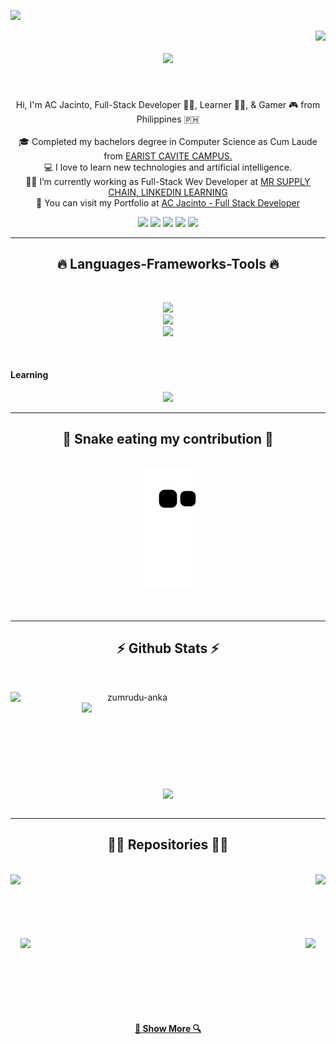 [<img src="./assets/ac.gif">](https://acjacinto.lumelayenterprises.com.ph/)

<img align="right" src="https://visitor-badge.laobi.icu/badge?page_id=acjacinto.acjacinto">

<h1 align="center">
  <a href="https://git.io/typing-svg">
    <img src="https://readme-typing-svg.herokuapp.com/?lines=<Welcome+to+my+Profile/>;&center=true&size=30"> 
  </a>
</h1>

<br>
<p align="center">
  Hi, I'm AC Jacinto, Full-Stack Developer 👩‍💻,  Learner 🙋‍♀️,  &  Gamer 🎮 from Philippines 🇵🇭
  <br>
  <br>
  🎓 Completed my bachelors degree in Computer Science as Cum Laude from <a href="https://earist.edu.ph/"> EARIST CAVITE CAMPUS.</a>
  <br>
  💻 I love to learn new technologies and artificial intelligence.
  <br>
  👩‍💼 I’m currently working as Full-Stack Wev Developer at <a href="https://www.linkedin.com/learning"> MR SUPPLY CHAIN, LINKEDIN LEARNING </a> 
  <br>
  📂  You can visit my Portfolio at <a href="#"> AC Jacinto - Full Stack Developer </a> 
  <br>
</p>

<div align="center"> 
  <a href="https://www.facebook.com/ac.jacinto.1/" target="_blank"><img src="https://img.shields.io/badge/Facebook-1877F2?style=for-the-badge&logo=facebook&logoColor=white" target="_blank"></a>
 <a href="https://www.instagram.com/_acjacinto/" target="_blank"><img src="https://img.shields.io/badge/Instagram-E4405F?style=for-the-badge&logo=instagram&logoColor=white" target="_blank"></a> 
  <a href = "mailto:jacintoalydacaye@gmail.com"><img src="https://img.shields.io/badge/-Gmail-%23333?style=for-the-badge&logo=gmail&logoColor=white" target="_blank"></a>
  <a href="https://www.linkedin.com/in/acjacinto789/" target="_blank"><img src="https://img.shields.io/badge/-LinkedIn-%230077B5?style=for-the-badge&logo=linkedin&logoColor=white" target="_blank"></a> 
  <a href="https://www.paypal.com/paypalme/acjacinto" target="_blank"><img src="https://img.shields.io/badge/PayPal-00457C?style=for-the-badge&logo=paypal&logoColor=white" target="_blank"></a> 
 
</div>

<hr>
<h2 align="center">🔥 Languages-Frameworks-Tools 🔥</h2>
<br>
<p align="center">
  <a href="https://skillicons.dev">
    <img src="https://skillicons.dev/icons?i=git,github,php,html,css,js,jquery,java,wordpress,bootstrap,materialui,laravel,py,react,flutter" /><br>
    <img src="https://skillicons.dev/icons?i=nodejs,gradle,c,cs,cpp,dotnet,mysql,sqlite,firebase,gcp,heroku,androidstudio,arduino,blender" /><br>
    <img src="https://skillicons.dev/icons?i=codepen,eclipse,figma,godot,prisma,unity,visualstudio,vscode,ae,ai,ps,pr" />
  </a>
</p>
<br>
<h4>Learning</h4>
<p align="center">
  <a href="https://skillicons.dev">
    <img src="https://skillicons.dev/icons?i=vue,angular,dart,django,graphql,kotlin,linux,mongodb,raspberrypi" />
  </a>
</p>
<hr>

<div align="center">
  <h2>🐍 Snake eating my contribution 🐍</h2>
  <br>
  <img alt="snake eating my contribution" src="https://github.com/acjacinto/acjacinto/blob/output/github-contribution-grid-snake.svg">
  <br>
  <br>
  <br>
</div>

  <hr>

<h2 align="center">⚡ Github Stats ⚡</h2>
<br>
<p align=center>
  <div align=center>
    <a href="https://github.com/denvercoder1/github-readme-streak-stats" title="Go to Source">
      <img align="left" width=390 src="https://github-readme-streak-stats.herokuapp.com/?user=acjacinto&theme=radical&border=61dafb&hide_border=true" alt="zumrudu-anka" />
    </a>
    <a href="https://github.com/anuraghazra/github-readme-stats" title="Go to Source">
      <img align="right" width=390 src="https://github-readme-stats.vercel.app/api?username=acjacinto&include_all_commits=true&show_icons=true&hide=&count_private=true&theme=radical&border_color=61dafb&hide_border=true" />
    </a>
  </div>
  <br><br><br><br><br><br><br><br><br>
  <div align=center>
    <a href="https://github.com/anuraghazra/github-readme-stats">
      <img width=325 align="center" src="https://github-readme-stats.vercel.app/api/top-langs/?username=acjacinto&hide=c%23,powershell,Mathematica,Ruby,Objective-C,Objective-C%2b%2b,Cuda&title_color=61dafb&text_color=ffffff&icon_color=61dafb&bg_color=20232a&langs_count=8&layout=compact&border_color=61dafb&hide_border=true" />
    </a>
  </div>
  <br>
</p>

<hr>

<h2 align="center">👩‍💻 Repositories 👩‍💻</h2>
<br>
<div width="100%" align="center">
  <a align="right" href="https://github.com/acjacinto/food-ordering-app" title="Jelly Bean Food Ordering Application"><img align="left" height="115" src="https://github-readme-stats.vercel.app/api/pin/?username=acjacinto&repo=food-ordering-app&theme=radical&border_color=61dafb&border_radius=10"></a>
  <a align="left" href="https://github.com/acjacinto/computerized-voting-system" title="Computerized Voting System"><img align="right" height="115" src="https://github-readme-stats.vercel.app/api/pin/?username=acjacinto&repo=computerized-voting-system&theme=radical&border_color=61dafb&border_radius=10"></a>
</div>
<br/><br/><br/><br/><br/><br/>
<div width="100%" align="center">
  <a align="left" href="https://github.com/acjacinto/computerized-voting-system-v2" title="Computerized Voting System V2"><img align="left" height="115" src="https://github-readme-stats.vercel.app/api/pin/?username=acjacinto&repo=computerized-voting-system-v2&theme=radical&border_color=61dafb&border_radius=10"></a>
  <a align="right" href="https://github.com/acjacinto/video-con-rtc" title="Simple Video Chat Application"><img align="right" height="115" src="https://github-readme-stats.vercel.app/api/pin/?username=acjacinto&repo=video-con-rtc&theme=radical&border_color=61dafb&border_radius=10"></a>
</div>

<br><br><br><br><br><br>

<h4 align="center">
  <a href="https://github.com/acjacinto?tab=repositories" title="Show Repositories">🔎 Show More 🔍</a>
</h4>
